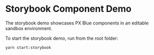 # Storybook Component Demo

The storybook demo showcases PX Blue components in an editable sandbox environment.

To start the storybook demo, run from the root folder:

```shell
yarn start:storybook
```
